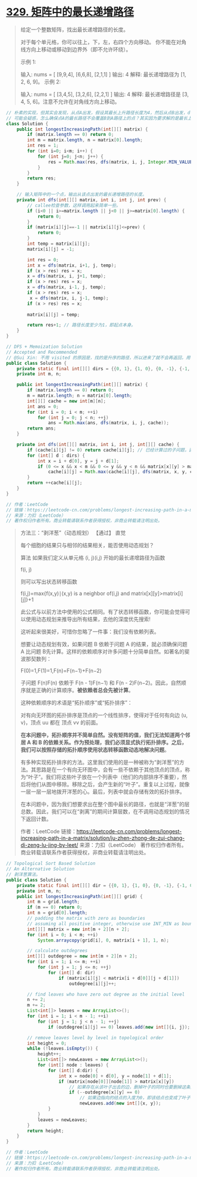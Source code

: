 # [329. 矩阵中的最长递增路径](https://leetcode-cn.com/problems/longest-increasing-path-in-a-matrix/)

> 给定一个整数矩阵，找出最长递增路径的长度。
>
> 对于每个单元格，你可以往上，下，左，右四个方向移动。 你不能在对角线方向上移动或移动到边界外（即不允许环绕）。
>
> 示例 1:
>
> 输入: nums = 
> [
>   [9,9,4],
>   [6,6,8],
>   [2,1,1]
> ] 
> 输出: 4 
> 解释: 最长递增路径为 [1, 2, 6, 9]。
> 示例 2:
>
> 输入: nums = 
> [
>   [3,4,5],
>   [3,2,6],
>   [2,2,1]
> ] 
> 输出: 4 
> 解释: 最长递增路径是 [3, 4, 5, 6]。注意不允许在对角线方向上移动。

```java
// 朴素的实现，但其实会发现，从点A出发，假设其最长上升路径长度为4，然后从点B出发，dfs时到达点A，此时会重复计算点A这个子问题。
// 可能会疑惑，怎么确保点A的最长路径不会覆盖B到A路径上的点？其实因为要求解的是最长上升路径，而B能到A，路径上的点必然小于A，而从A出发的最长路径上的点又必然大于B到A路径上的点，所以可以确保不会绕圈，故可以直接缓存子问题A的计算结果，再次遇到子问题A时，不必再计算，直接查表返回结果。
class Solution {
    public int longestIncreasingPath(int[][] matrix) {
        if (matrix.length == 0) return 0;
        int m = matrix.length, n = matrix[0].length;
        int res = 1;
        for (int i=0; i<m; i++) {
            for (int j=0; j<n; j++) {
                res = Math.max(res, dfs(matrix, i, j, Integer.MIN_VALUE));
            }
        }
        return res;
    }

    // 输入矩阵中的一个点，输出从该点出发的最长递增路径的长度。
    private int dfs(int[][] matrix, int i, int j, int prev) {
        // callee检查参数，这样调用起来简单一些。
        if (i<0 || i>=matrix.length || j<0 || j>=matrix[0].length) {
            return 0;
        }
        if (matrix[i][j]==-1 || matrix[i][j]<=prev) {
            return 0;
        }
        int temp = matrix[i][j];
        matrix[i][j] = -1;

        int res = 0;
        int x = dfs(matrix, i+1, j, temp);
        if (x > res) res = x;
        x = dfs(matrix, i, j+1, temp);
        if (x > res) res = x;
        x = dfs(matrix, i-1, j, temp);
        if (x > res) res = x;
         x = dfs(matrix, i, j-1, temp);
        if (x > res) res = x;
        
        matrix[i][j] = temp;

        return res+1; // 路径长度至少为1，即起点本身。
    }
}
```

```java
// DFS + Memoization Solution
// Accepted and Recommended
// @Sui Xin: 不用 visited 的原因是，找的是升序的路径，所以进来了就不会再返回，用 visited 没有意义。
public class Solution {
    private static final int[][] dirs = {{0, 1}, {1, 0}, {0, -1}, {-1, 0}};
    private int m, n;

    public int longestIncreasingPath(int[][] matrix) {
        if (matrix.length == 0) return 0;
        m = matrix.length; n = matrix[0].length;
        int[][] cache = new int[m][n];
        int ans = 0;
        for (int i = 0; i < m; ++i)
            for (int j = 0; j < n; ++j)
                ans = Math.max(ans, dfs(matrix, i, j, cache));
        return ans;
    }

    private int dfs(int[][] matrix, int i, int j, int[][] cache) {
        if (cache[i][j] != 0) return cache[i][j]; // 已经计算过的子问题，直接查表返回结果。
        for (int[] d : dirs) {
            int x = i + d[0], y = j + d[1];
            if (0 <= x && x < m && 0 <= y && y < n && matrix[x][y] > matrix[i][j])
                cache[i][j] = Math.max(cache[i][j], dfs(matrix, x, y, cache));
        }
        return ++cache[i][j];
    }
}

// 作者：LeetCode
// 链接：https://leetcode-cn.com/problems/longest-increasing-path-in-a-matrix/solution/ju-zhen-zhong-de-zui-chang-di-zeng-lu-jing-by-leet/
// 来源：力扣（LeetCode）
// 著作权归作者所有。商业转载请联系作者获得授权，非商业转载请注明出处。
```

> 方法三：“剥洋葱”（动态规划） 【通过】
> 直觉
>
> 每个细胞的结果只与相邻的结果相关，能否使用动态规划？
>
> 算法
> 如果我们定义从单元格 (i, j)(i,j) 开始的最长递增路径为函数
>
> f(i, j)
>
> 则可以写出状态转移函数
>
> f(i,j)=max{f(x,y)∣(x,y) is a neighbor of(i,j) and matrix[x][y]>matrix[i][j]}+1
>
> 此公式与以前方法中使用的公式相同。有了状态转移函数，你可能会觉得可以使用动态规划来推导出所有结果，去他的深度优先搜索!
>
> 这听起来很美好，可惜你忽略了一件事：我们没有依赖列表。
>
> 想要让动态规划有效，如果问题 B 依赖于问题 A 的结果，就必须确保问题 A 比问题 B先计算。这样的依赖顺序对许多问题十分简单自然。如著名的斐波那契数列：
>
> F(0)=1,F(1)=1,F(n)=F(n−1)+F(n−2)
>
> 子问题 F(n)F(n) 依赖于 F(n - 1)F(n−1) 和 F(n - 2)F(n−2)。因此，自然顺序就是正确的计算顺序。**被依赖者总会先被计算**。
>
> 这种依赖顺序的术语是“拓扑顺序”或“拓扑排序”：
>
> 对有向无环图的拓扑排序是顶点的一个线性排序，使得对于任何有向边 (u, v)，顶点 uu 都在 顶点 vv 的前面。
>
> **在本问题中，拓扑顺序并不简单自然。没有矩阵的值，我们无法知道两个邻居 A 和 B 的依赖关系。作为预处理，我们必须显式执行拓扑排序。之后，我们可以按照存储的拓扑顺序使用状态转移函数动态地解决问题**。
>
> 有多种实现拓扑排序的方法。这里我们使用的是一种被称为“剥洋葱”的方法。其思路是在一个有向无环图中，会有一些不依赖于其他顶点的顶点，称为“叶子”。我们将这些叶子放在一个列表中（他们的内部排序不重要），然后将他们从图中移除。移除之后，会产生新的“叶子”。重复以上过程，就像一层一层一层地拨开洋葱的心。最后，列表中就会存储有效的拓扑排序。
>
> 在本问题中，因为我们想要求出在整个图中最长的路径，也就是“洋葱”的层总数。因此，我们可以在“剥离”的期间计算层数，在不调用动态规划的情况下返回计数。
>
> 作者：LeetCode
> 链接：https://leetcode-cn.com/problems/longest-increasing-path-in-a-matrix/solution/ju-zhen-zhong-de-zui-chang-di-zeng-lu-jing-by-leet/
> 来源：力扣（LeetCode）
> 著作权归作者所有。商业转载请联系作者获得授权，非商业转载请注明出处。

```java
// Topological Sort Based Solution
// An Alternative Solution
// 剥洋葱算法。
public class Solution {
    private static final int[][] dir = {{0, 1}, {1, 0}, {0, -1}, {-1, 0}};
    private int m, n;
    public int longestIncreasingPath(int[][] grid) {
        int m = grid.length;
        if (m == 0) return 0;
        int n = grid[0].length;
        // padding the matrix with zero as boundaries
        // assuming all positive integer, otherwise use INT_MIN as boundaries
        int[][] matrix = new int[m + 2][n + 2];
        for (int i = 0; i < m; ++i)
            System.arraycopy(grid[i], 0, matrix[i + 1], 1, n);

        // calculate outdegrees
        int[][] outdegree = new int[m + 2][n + 2];
        for (int i = 1; i <= m; ++i)
            for (int j = 1; j <= n; ++j)
                for (int[] d: dir)
                    if (matrix[i][j] < matrix[i + d[0]][j + d[1]])
                        outdegree[i][j]++;

        // find leaves who have zero out degree as the initial level
        n += 2;
        m += 2;
        List<int[]> leaves = new ArrayList<>();
        for (int i = 1; i < m - 1; ++i)
            for (int j = 1; j < n - 1; ++j)
                if (outdegree[i][j] == 0) leaves.add(new int[]{i, j});

        // remove leaves level by level in topological order
        int height = 0;
        while (!leaves.isEmpty()) {
            height++;
            List<int[]> newLeaves = new ArrayList<>();
            for (int[] node : leaves) {
                for (int[] d:dir) {
                    int x = node[0] + d[0], y = node[1] + d[1];
                    if (matrix[node[0]][node[1]] > matrix[x][y])
                        // 如果存在从该叶子出去的边，删掉叶子的同时也要删掉这条边。
                        if (--outdegree[x][y] == 0)
                            // 如果边指向的结点的入度为0，即该结点也变成了叶子，那就加入新的叶子集合中。
                            newLeaves.add(new int[]{x, y});
                }
            }
            leaves = newLeaves;
        }
        return height;
    }
}

// 作者：LeetCode
// 链接：https://leetcode-cn.com/problems/longest-increasing-path-in-a-matrix/solution/ju-zhen-zhong-de-zui-chang-di-zeng-lu-jing-by-leet/
// 来源：力扣（LeetCode）
// 著作权归作者所有。商业转载请联系作者获得授权，非商业转载请注明出处。
```

